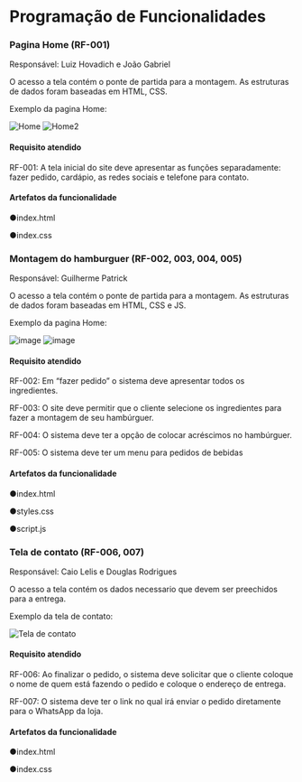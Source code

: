 # Programação de Funcionalidades


### Pagina Home (RF-001)

Responsável: Luiz Hovadich e João Gabriel

O acesso a tela contém o ponte de partida para a montagem. As estruturas de dados foram baseadas em HTML, CSS.

Exemplo da pagina Home: 

![Home](https://github.com/ICEI-PUC-Minas-PMV-ADS/pmv-ads-2023-2-e1-proj-web-t3-grupo-02/assets/145210886/63bc85d0-a6e3-49ac-946d-3601b9015a66)
![Home2](https://github.com/ICEI-PUC-Minas-PMV-ADS/pmv-ads-2023-2-e1-proj-web-t3-grupo-02/assets/145210886/2178db17-5b7c-40f6-b9e8-21af822ec564)


#### Requisito atendido

RF-001: A tela inicial do site deve apresentar as funções separadamente: fazer pedido, cardápio, as redes sociais e telefone para contato.


#### Artefatos da funcionalidade

●index.html

●index.css

### Montagem do hamburguer (RF-002, 003, 004, 005)

Responsável: Guilherme Patrick

O acesso a tela contém o ponte de partida para a montagem. As estruturas de dados foram baseadas em HTML, CSS e JS.

Exemplo da pagina Home: 

![image](https://github.com/ICEI-PUC-Minas-PMV-ADS/pmv-ads-2023-2-e1-proj-web-t3-grupo-02/assets/145210886/40c6546a-d3c4-49d8-9000-233c00c12aa0)
![image](https://github.com/ICEI-PUC-Minas-PMV-ADS/pmv-ads-2023-2-e1-proj-web-t3-grupo-02/assets/145210886/96fca5d3-cb9b-493d-8b79-7614b3bab430)



#### Requisito atendido

RF-002: Em “fazer pedido” o sistema deve apresentar todos os ingredientes.

RF-003: O site deve permitir que o cliente selecione os ingredientes para fazer a montagem de seu hambúrguer.

RF-004: O sistema deve ter a opção de colocar acréscimos no hambúrguer.

RF-005: O sistema deve ter um menu para pedidos de bebidas

#### Artefatos da funcionalidade

●index.html

●styles.css

●script.js

### Tela de contato (RF-006, 007)

Responsável: Caio Lelis e Douglas Rodrigues

O acesso a tela contém os dados necessario que devem ser preechidos para a entrega.

Exemplo da tela de contato: 

![Tela de contato](https://github.com/ICEI-PUC-Minas-PMV-ADS/pmv-ads-2023-2-e1-proj-web-t3-grupo-02/assets/145210886/f8201dfc-c4e9-4d11-a29a-d2cd45294f30)

#### Requisito atendido

RF-006: Ao finalizar o pedido, o sistema deve solicitar que o cliente coloque o nome de quem está fazendo o pedido e coloque o endereço de entrega.

RF-007: O sistema deve ter o link no qual irá enviar o pedido diretamente para o WhatsApp da loja. 

#### Artefatos da funcionalidade

●index.html

●index.css
